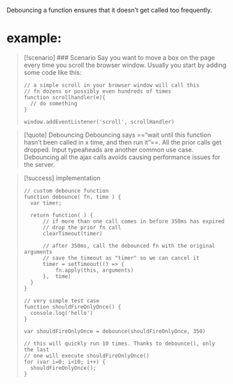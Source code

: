 Debouncing a function ensures that it doesn’t get called too frequently.

# example:

> [!scenario] ### Scenario
>Say you want to move a box on the page every time you scroll the browser window. Usually you start by adding some code like this:
>``` tsx
>// a simple scroll in your browser window will call this
>// fn dozens or possibly even hundreds of times
>function scrollhandler(e){
>	// do something
>}
>
>window.addEventListener('scroll', scrollHandler)
>```


> [!quote] Debouncing
> Debouncing says ==“wait until this function hasn’t been called in x time, and then run it”==. All the prior calls get dropped. Input typeaheads are another common use case. Debouncing all the ajax calls avoids causing performance issues for the server.

> [!success] implementation
> ``` tsx
> // custom debounce function
> function debounce( fn, time ) {
> 	var timer;
> 	
> 	return function( ) {
> 		// if more than one call comes in before 350ms has expired
> 		// drop the prior fn call
> 		clearTimeout(timer)
> 		
> 		// after 350ms, call the debounced fn with the original arguments
> 		// save the timeout as "timer" so we can cancel it
> 		timer = setTimeout(() => {
> 			fn.apply(this, arguments)
> 		},  time)
> 	}
> }
> 
> // very simple test case 
> function shouldFireOnlyOnce() {
> 	console.log('hello')
> }
> 
> var shouldFireOnlyOnce = debounce(shouldFireOnlyOnce, 350)
> 
> // this will quickly run 10 times. Thanks to debounce(), only the last
> // one will execute shouldFireOnlyOnce()
> for (var i=0; i<10; i++) {
> 	shouldFireOnlyOnce();
> }
> ```




